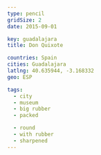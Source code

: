 ```yaml
---
type: pencil
gridSize: 2
date: 2015-09-01

key: guadalajara
title: Don Quixote

countries: Spain
cities: Guadalajara
latlng: 40.635944, -3.168332
geo: ESP

tags:
  - city
  - museum
  - big rubber
  - packed

  - round
  - with rubber
  - sharpened
---
```


